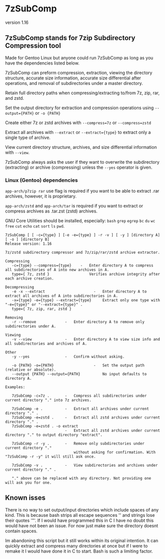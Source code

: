 # 7zSubComp
version 1.16

## 7zSubComp stands for 7zip Subdirectory Compression tool
Made for Gentoo Linux but anyone could run 7zSubComp as long as you have the dependencies listed below.

7zSubComp can preform compression, extraction, viewing the directory structure, accurate size information, accurate size differential after operations, and removal of subdirectories under a master directory. 

Retain full directory paths when compressing/extracting to/from 7z, zip, rar, and zstd.

Set the output directory for extraction and compression operations using ```--output={PATH}``` or ```-o {PATH}```

Create either 7z or zstd archives with ```--compress=7z``` or ```--compress=zstd```

Extract all archives with ```--extract``` or ```--extract={type}``` to extract only a single type of archive.

View current directory structure, archives, and size differential information with ```--view```.

7zSubComp always asks the user if they want to overwrite the subdirectory (extracting) or archive (compressing) unless the ```--yes``` operator is  given.

### Linux (Gentoo) dependencies
```app-arch/p7zip rar``` use flag is required if you want to be able to extract .rar archives, however, it is proprietary.

```app-arch/zstd``` and ```app-arch/tar``` is required if you want to extract or compress archives as .tar.zst (zstd) archives. 

GNU Core Utilities should be installed, especially: ```bash``` ```grep``` ```egrep``` ```bc``` ```du``` ```wc``` ```free``` ```cut``` ```echo``` ```cat``` ```sort``` ```ls``` ```pwd```.

```
7zSubComp [ [ -c={type} ] [-e -e={type} ] -r -v ] [ -y ] [directory A] [ -o ] [directory B]
Release version: 1.16

7z/zstd subdirectory compressor and 7z/zip/rar/zstd archive extractor.

Compressing
   -c={type} --compress={type}    -   Enter directory A to compress all subdirectories of A into new archives in A.
   type={ 7z, zstd }                  Verifies archive integrity after each archive creation.

Decompressing
   -e -x --extract                      -   Enter directory A to extract all archives of A into subdirectories in A.
   -x={type} -e={type} --extract={type}     Extract only one type with "-e={type}" or "--extract={type}" .
   type={ 7z, zip, rar, zstd }

Removing
   -r --remove             -   Enter directory A to remove only subdirectories under A.

Viewing
   -v --view               -   Enter directory A to view size info and all subdirectories and archives of A.

Other
   -y --yes                -   Confirm without asking.

   -o {PATH} -o={PATH}                  -   Set the output path (relative or absolute).
   --output {PATH} --output={PATH}          No input defaults to directory A.

Examples:

   7zSubComp -c=7z .       -   Compress all subdirectories under current directory "." into 7z archives.

   7zSubComp -e .          -   Extract all archives under current directory "." .
   7zSubComp -e=zstd .     -   Extract all zstd archives under current directory "." .
   7zSubComp -e=zstd . -o extract
                           -   Extract all zstd archives under current directory "." to output directory "extract".

   7zSubComp -r -y .       -   Remove only subdirectories under current directory "."
                               without asking for confirmation. With "7zSubComp -r -y" it will still ask once.

   7zSubComp -v .          -   View subdirectories and archives under current directory "." .

   "." above can be replaced with any directory. Not providing one will ask you for one.

```
## Known isses
There is no way to set output/input directories which include spaces of any kind. This is because bash strips all escape sequences '\' and strings lose their quotes '"'. If I would have programmed this in C I have no doubt this would have not been an issue. For now just make sure the directory doesnt contain spaces.

Im abandoning this script but it still works within its original intention. It can quickly extract and compress many directories at once but if I were to remake it I would have done it in C to start. Bash is such a limiting factor.
